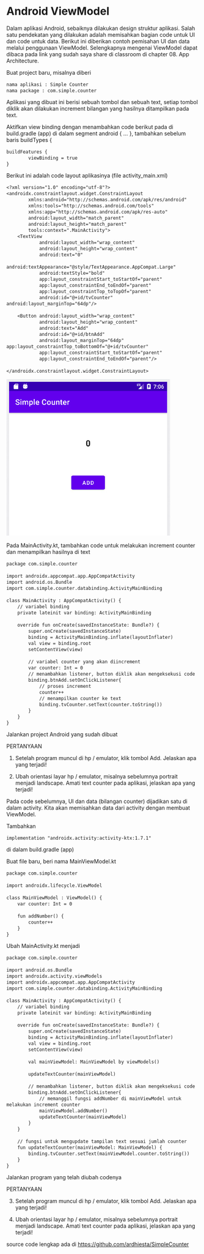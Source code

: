 # Android ViewModel

Dalam aplikasi Android, sebaiknya dilakukan design struktur aplikasi. Salah satu pendekatan yang dilakukan adalah memisahkan bagian code untuk UI dan code untuk data. Berikut ini diberikan contoh pemisahan UI dan data melalui penggunaan ViewModel. Selengkapnya mengenai ViewModel dapat dibaca pada link yang sudah saya share di classroom di chapter 08. App Architecture.

Buat project baru, misalnya diberi 
```
nama aplikasi : Simple Counter
nama package : com.simple.counter
```
Aplikasi yang dibuat ini berisi sebuah tombol dan sebuah text, setiap tombol diklik akan dilakukan increment bilangan yang hasilnya ditampilkan pada text.

Aktifkan view binding dengan menambahkan code berikut pada 
di build.gradle (app) di dalam segment android { ... }, tambahkan sebelum baris buildTypes {

```
buildFeatures {
        viewBinding = true
}
```

Berikut ini adalah code layout aplikasinya (file activity_main.xml)
```
<?xml version="1.0" encoding="utf-8"?>
<androidx.constraintlayout.widget.ConstraintLayout
        xmlns:android="http://schemas.android.com/apk/res/android"
        xmlns:tools="http://schemas.android.com/tools"
        xmlns:app="http://schemas.android.com/apk/res-auto"
        android:layout_width="match_parent"
        android:layout_height="match_parent"
        tools:context=".MainActivity">
    <TextView
            android:layout_width="wrap_content"
            android:layout_height="wrap_content"
            android:text="0"
            android:textAppearance="@style/TextAppearance.AppCompat.Large"
            android:textStyle="bold"
            app:layout_constraintStart_toStartOf="parent"
            app:layout_constraintEnd_toEndOf="parent"
            app:layout_constraintTop_toTopOf="parent"
            android:id="@+id/tvCounter" android:layout_marginTop="64dp"/>

    <Button android:layout_width="wrap_content"
            android:layout_height="wrap_content"
            android:text="Add"
            android:id="@+id/btnAdd"
            android:layout_marginTop="64dp" app:layout_constraintTop_toBottomOf="@+id/tvCounter"
            app:layout_constraintStart_toStartOf="parent"
            app:layout_constraintEnd_toEndOf="parent"/>

</androidx.constraintlayout.widget.ConstraintLayout>
```

![viewm](https://github.com/ardhiesta/lecturer-note-pab/blob/main/praktikum/img/counter.jpg?raw=true)

Pada MainActivity.kt, tambahkan code untuk melakukan increment counter dan menampilkan hasilnya di text
```
package com.simple.counter

import androidx.appcompat.app.AppCompatActivity
import android.os.Bundle
import com.simple.counter.databinding.ActivityMainBinding

class MainActivity : AppCompatActivity() {
    // variabel binding
    private lateinit var binding: ActivityMainBinding

    override fun onCreate(savedInstanceState: Bundle?) {
        super.onCreate(savedInstanceState)
        binding = ActivityMainBinding.inflate(layoutInflater)
        val view = binding.root
        setContentView(view)

        // variabel counter yang akan diincrement
        var counter: Int = 0
        // menambahkan listener, button diklik akan mengeksekusi code
        binding.btnAdd.setOnClickListener{
            // proses increment
            counter++
            // menampilkan counter ke text
            binding.tvCounter.setText(counter.toString())
        }
    }
}
```

Jalankan project Android yang sudah dibuat

PERTANYAAN

1. Setelah program muncul di hp / emulator, klik tombol Add. Jelaskan apa yang terjadi!

2. Ubah orientasi layar hp / emulator, misalnya sebelumnya portrait menjadi landscape. Amati text counter pada aplikasi, jelaskan apa yang terjadi!

Pada code sebelumnya, UI dan data (bilangan counter) dijadikan satu di dalam activity. Kita akan memisahkan data dari activity dengan membuat ViewModel.

Tambahkan 
```
implementation "androidx.activity:activity-ktx:1.7.1"
```
di dalam build.gradle (app)

Buat file baru, beri nama MainViewModel.kt

```
package com.simple.counter

import androidx.lifecycle.ViewModel

class MainViewModel : ViewModel() {
    var counter: Int = 0

    fun addNumber() {
        counter++
    }
}
```

Ubah MainActivity.kt menjadi
```
package com.simple.counter

import android.os.Bundle
import androidx.activity.viewModels
import androidx.appcompat.app.AppCompatActivity
import com.simple.counter.databinding.ActivityMainBinding

class MainActivity : AppCompatActivity() {
    // variabel binding
    private lateinit var binding: ActivityMainBinding

    override fun onCreate(savedInstanceState: Bundle?) {
        super.onCreate(savedInstanceState)
        binding = ActivityMainBinding.inflate(layoutInflater)
        val view = binding.root
        setContentView(view)

        val mainViewModel: MainViewModel by viewModels()

        updateTextCounter(mainViewModel)

        // menambahkan listener, button diklik akan mengeksekusi code
        binding.btnAdd.setOnClickListener{
            // memanggil fungsi addNumber di mainViewModel untuk melakukan increment counter
            mainViewModel.addNumber()
            updateTextCounter(mainViewModel)
        }
    }

    // fungsi untuk mengupdate tampilan text sesuai jumlah counter
    fun updateTextCounter(mainViewModel: MainViewModel) {
        binding.tvCounter.setText(mainViewModel.counter.toString())
    }
}
```

Jalankan program yang telah diubah codenya

PERTANYAAN

3. Setelah program muncul di hp / emulator, klik tombol Add. Jelaskan apa yang terjadi!

4. Ubah orientasi layar hp / emulator, misalnya sebelumnya portrait menjadi landscape. Amati text counter pada aplikasi, jelaskan apa yang terjadi!


source code lengkap ada di https://github.com/ardhiesta/SimpleCounter